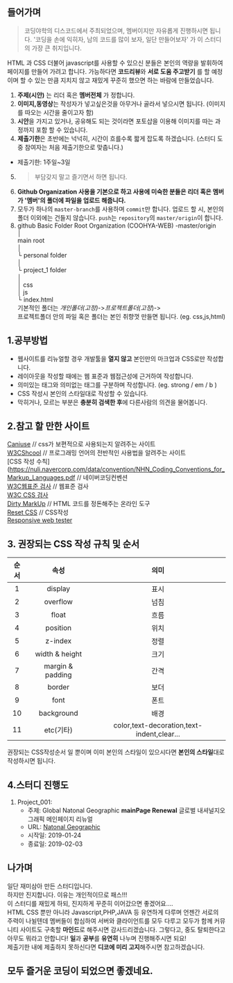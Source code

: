 ## 들어가며
> 코딩야학의 디스코드에서 주최되었으며, 멤버이지만 자유롭게 진행하시면 됩니다.
> '코딩을 손에 익히자, 남의 코드를 많이 보자, 일단 만들어보자' 가 이 스터디의 가장 큰 취지입니다.  

HTML 과 CSS 더불어 javascript를 사용할 수 있으신 분들은 본인의 역량을 발휘하여 페이지를 만들어 가려고 합니다. 가능하다면 **코드리뷰**와 **서로 도움 주고받기** 를 할 예정이며 할 수 있는 만큼 지치지 않고 재밌게 꾸준히 했으면 하는 바람에 만들었습니다.  

1. **주제(시안)** 는 리더 혹은 **멤버전체** 가 정합니다.
2. **이미지,동영상**는 작성자가 넣고싶은것을 아무거나 골라서 넣으시면 됩니다. (이미지를 따오는 시간을 줄이고자 함)
3. **시안**을 가지고 있거나, 공유해도 되는 것이라면 포토샵을 이용해 이미지를 따는 과정까지 포함 할 수 있습니다.
4. **제출기한**은 초반에는 넉넉히, 시간이 흐를수록 짧게 잡도록 하겠습니다. (스터디 도중 참여자는 처음 제출기한으로 맞춥니다.)
* 제출기한: 1주일~3일
5. > 부담갖지 말고 즐기면서 하면 됩니다.  
6. **Github Organization 사용을 기본으로 하고 사용에 미숙한 분들은 리더 혹은 멤버가 '멤버'의 폴더에 파일을 업로드 해줍니다.**
7. 모두가 하나의 `master-branch`를 사용하며 `commit`만 합니다. 업로드 할 시, 본인의 폴더 이외에는 건들지 않습니다. `push`는 `repository`의 `master/origin`이 합니다.
8. github Basic Folder Root
Organization (COOHYA-WEB) -master/origin   
│      
main root      
    │   
    └ personal folder   
      │   
      └ project_1 folder   
        │   
        │ css     
        │ js   
        └ index.html   
기본적인 폴더는 _개인폴더(고정)_->_프로젝트폴더(고정_)->   
프로젝트폴더 안의 파일 혹은 폴더는 본인 취향껏 만들면 됩니다. (eg. css,js,html)  

## 1.공부방법
- 웹사이트를 리뉴얼할 경우 개발툴을 **열지 않고** 본인만의 마크업과 CSS로만 작성합니다.  
- 레이아웃을 작성할 때에는 웹 표준과 웹접근성에 근거하여 작성합니다.  
- 의미있는 태그와 의미없는 태그를 구분하며 작성합니다.  (eg. strong / em / b )  
- CSS 작성시 본인의 스타일대로 작성할 수 있습니다.  
- 막히거나, 모르는 부분은 **충분히 검색한 후**에 다른사람의 의견을 물어봅니다.  

## 2.참고 할 만한 사이트
[Caniuse](https://caniuse.com/) // css가 보편적으로 사용되는지 알려주는 사이트   
[W3CShcool](https://www.w3schools.com/) // 프로그래밍 언어의 전반적인 사용법을 알려주는 사이트   
[CSS 작성 수칙](https://nuli.navercorp.com/data/convention/NHN_Coding_Conventions_for_Markup_Languages.pdf // 네이버코딩컨벤션  
[W3C웹표준 검사](https://validator.w3.org/) // 웹표준 검사  
[W3C CSS 검사](http://jigsaw.w3.org/css-validator/)  
[Dirty MarkUp](https://www.10bestdesign.com/dirtymarkup/) // HTML 코드를 정돈해주는 온라인 도구   
[Reset CSS](https://meyerweb.com/eric/tools/css/reset/) // CSS작성  
[Responsive web tester](http://troy.labs.daum.net/)   

## 3. 권장되는 CSS 작성 규칙 및 순서

| 순서 | 속성 | 의미 |
|:--------:|:--------:|:--------:|
|1| display | 표시 |  
|2| overflow | 넘침 |  
|3| float | 흐름 |  
|4| position | 위치 |  
|5| z-index | 정렬 |  
|6| width & height | 크기 |  
|7| margin & padding | 간격 |  
|8| border | 보더 |  
|9| font | 폰트 |  
|10| background | 배경 |  
|11| 	etc(기타) | color,text-decoration,text-indent,clear... |        


권장되는 CSS작성순서 일 뿐이며 이미 본인의 스타일이 있으시다면 **본인의 스타일**대로 작성하시면 됩니다.   
     
## 4.스터디 진행도

1. Project_001:  
    - 주제: Global Natonal Geographic **mainPage Renewal** 글로벌 내셔널지오그래픽 메인페이지 리뉴얼
    - URL: [Natonal Geographic](https://www.nationalgeographic.com/)    
    - 시작일: 2019-01-24
    - 종료일: 2019-02-03  
    
    
## 나가며  
일단 재미삼아 만든 스터디입니다.  
하지만 진지합니다. 이유는 개인적이므로 패스!!!  
이 스터디를 재밌게 하되, 진지하게 꾸준히 이어갔으면 좋겠어요....  
HTML CSS 뿐만 아니라 Javascript,PHP,JAVA 등 유연하게 다루며 언젠간 서로의 주력이 나뉠텐데 멤버들이 합심하여 서버와 클라이언트를 모두 다루고 모두가 함께 커뮤니티 사이트도 구축할 **마인드**로 해주시면 감사드리겠습니다. 그렇다고, 중도 탈퇴한다고 아무도 뭐라고 안합니다! 
**일**과 **공부**를 **유연히** 나누며 진행해주시면 되요!   
제출기한 내에 제출하지 못하신다면 **디코에 미리 고지**해주시면 참고하겠습니다.  

## 모두 즐거운 코딩이 되었으면 좋겠네요.
